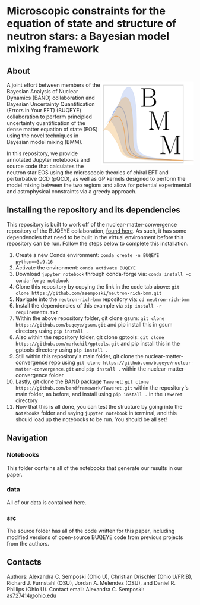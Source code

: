 # Microscopic constraints for the equation of state and structure of neutron stars: a Bayesian model mixing framework

## About 

<img align="right" width="250" src="BMM_Logo.png">

A joint effort between members of the Bayesian Analysis of Nuclear Dynamics (BAND) collaboration and Bayesian Uncertainty Quantification (Errors in Your EFT) 
(BUQEYE) collaboration to perform principled uncertainty quantification of the dense matter equation of state (EOS) using the novel techniques 
in Bayesian model mixing (BMM). 

In this repository, we provide annotated Jupyter notebooks and source code that calculates the neutron star EOS using the microscopic theories of chiral EFT and perturbative QCD (pQCD), as well as GP kernels designed to perform the model mixing between the two regions and allow for potential experimental and astrophysical constraints via a greedy approach.

## Installing the repository and its dependencies

This repository is built to work off of the nuclear-matter-convergence repository of the BUQEYE collaboration, [found here](https://github.com/buqeye/nuclear-matter-convergence). As such, it has some dependencies that need to be built in the virtual environment before this repository can be run. Follow the steps below to complete this installation.

1. Create a new Conda environment: `conda create -n BUQEYE python==3.9.16`
2. Activate the environment: `conda activate BUQEYE`
3. Download `jupyter notebook` through conda-forge via: `conda install -c conda-forge notebook`
4. Clone this repository by copying the link in the code tab above: `git clone https://github.com/asemposki/neutron-rich-bmm.git`
5. Navigate into the `neutron-rich-bmm` repository via: `cd neutron-rich-bmm`
6. Install the dependencies of this example via `pip install -r requirements.txt`
7. Within the above repository folder, git clone gsum: `git clone https://github.com/buqeye/gsum.git` and pip install this in gsum directory using `pip install .`
8. Also within the repository folder, git clone gptools: `git clone https://github.com/markchil/gptools.git` and pip install this in the gptools directory using `pip install .`
9. Still within this repository's main folder, git clone the nuclear-matter-convergence repo using `git clone https://github.com/buqeye/nuclear-matter-convergence.git` and `pip install .` within the nuclear-matter-convergence folder
10. Lastly, git clone the BAND package `Taweret`: `git clone https://github.com/bandframework/Taweret.git` within the repository's main folder, as before, and install using `pip install .` in the `Taweret` directory
11. Now that this is all done, you can test the structure by going into the `Notebooks` folder and saying `jupyter notebook` in terminal, and this should load up the notebooks to be run. You should be all set!

## Navigation

### Notebooks 
This folder contains all of the notebooks that generate our results in our paper. 

### data
All of our data is contained here.

### src
The source folder has all of the code written for this paper, including modified versions of open-source BUQEYE code from previous projects from the authors.

## Contacts

Authors: Alexandra C. Semposki (Ohio U), Christian Drischler (Ohio U/FRIB), Richard J. Furnstahl (OSU), Jordan A. Melendez (OSU), and Daniel R. Phillips (Ohio U).
Contact email: Alexandra C. Semposki: as727414@ohio.edu
